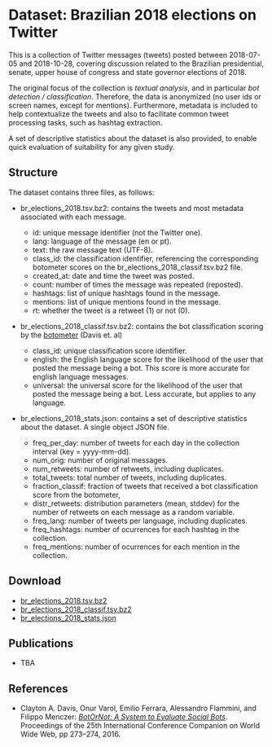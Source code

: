 # Dataset: Brazilian 2018 elections on Twitter
This is a collection of Twitter messages (tweets) posted between 2018-07-05 and 2018-10-28, covering discussion related to the Brazilian presidential, senate, upper house of congress and state governor elections of 2018.

The original focus of the collection is *textual analysis*, and in particular *bot detection / classification*. Therefore, the data is anonymized (no user ids or screen names, except for mentions). Furthermore, metadata is included to help contextualize the tweets and also to facilitate common tweet processing tasks, such as hashtag extraction.

A set of descriptive statistics about the dataset is also provided, to enable quick evaluation of suitability for any given study.

## Structure
The dataset contains three files, as follows:
* br_elections_2018.tsv.bz2: contains the tweets and most metadata associated with each message.
  - id: unique message identifier (not the Twitter one).
  - lang: language of the message (en or pt).
  - text: the raw message text (UTF-8).
  - class_id: the classification identifier, referencing the corresponding botometer scores on the br_elections_2018_classif.tsv.bz2 file.
  - created_at: date and time the tweet was posted.
  - count: number of times the message was repeated (reposted).
  - hashtags: list of unique hashtags found in the message.
  - mentions: list of unique mentions found in the message.	
  - rt: whether the tweet is a retweet (1) or not (0).

* br_elections_2018_classif.tsv.bz2: contains the bot classification scoring by the [botometer](https://botometer.osome.iu.edu/) (Davis et. al)
  - class_id: unique classification score identifier.
  - english: the English language score for the likelihood of the user that posted the message being a bot. This score is more accurate for english language messages.
  - universal: the universal score for the likelihood of the user that posted the message being a bot. Less accurate, but applies to any language.

* br_elections_2018_stats.json: contains a set of descriptive statistics about the dataset. A single object JSON file.
  - freq_per_day: number of tweets for each day in the collection interval (key = yyyy-mm-dd).
  - num_orig: number of original messages.
  - num_retweets: number of retweets, including duplicates.
  - total_tweets: total number of tweets, including duplicates.
  - fraction_classif: fraction of tweets that received a bot classification score from the botometer,
  - distr_retweets: distribution parameters (mean, stddev) for the number of retweets on each message as a random variable.
  - freq_lang: number of tweets per language, including duplicates.
  - freq_hashtags: number of ocurrences for each hashtag in the collection.
  - freq_mentions: number of ocurrences for each mention in the collection.

## Download
* [br_elections_2018.tsv.bz2](https://drive.google.com/file/d/1DJprwtF52kV4z5ZEjDUo9sTS-nzNQ9ar/view?usp=sharing)
* [br_elections_2018_classif.tsv.bz2](https://drive.google.com/file/d/1E0Lq2xUkIc09sWyriDeVSdw-dTzjZ1rG/view?usp=sharing)
* [br_elections_2018_stats.json](https://drive.google.com/file/d/1-Jlg_GkqBcJ3y5LLBnCtv2R4LaKnovZP/view?usp=sharing)


## Publications
* TBA


## References
* Clayton A. Davis, Onur Varol, Emilio Ferrara, Alessandro Flammini, and Filippo Menczer: *[BotOrNot: A System to Evaluate Social Bots](https://dl.acm.org/doi/10.1145/2872518.2889302)*. Proceedings of the 25th International Conference Companion on World Wide Web, pp 273–274, 2016.
